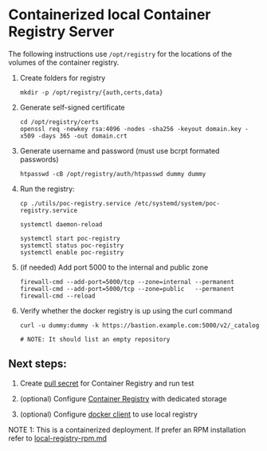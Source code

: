 # Containerized local Container Registry Server

The following instructions use `/opt/registry` for the locations of the volumes of the container registry.

1. Create folders for registry 
    ```
    mkdir -p /opt/registry/{auth,certs,data}
    ```

2. Generate self-signed certificate 
    ```
    cd /opt/registry/certs
    openssl req -newkey rsa:4096 -nodes -sha256 -keyout domain.key -x509 -days 365 -out domain.crt
    ```

3. Generate username and password (must use bcrpt formated passwords) 
    ```
    htpasswd -cB /opt/registry/auth/htpasswd dummy dummy
    ```
4. Run the registry:
    ```
    cp ./utils/poc-registry.service /etc/systemd/system/poc-registry.service

    systemctl daemon-reload

    systemctl start poc-registry
    systemctl status poc-registry
    systemctl enable poc-registry
    ```

5. (if needed) Add port 5000 to the internal and public zone

    ```
    firewall-cmd --add-port=5000/tcp --zone=internal --permanent
    firewall-cmd --add-port=5000/tcp --zone=public   --permanent
    firewall-cmd --reload
    ```

6. Verify whether the docker registry is up using the curl command

    ```
    curl -u dummy:dummy -k https://bastion.example.com:5000/v2/_catalog

    # NOTE: It should list an empty repository
    ```

## Next steps:

1. Create [pull secret](local-registry-pull-secret.md) for Container Registry and run test

2. (optional) Configure [Container Registry](local-registry-dedicated-disk.md) with dedicated storage

3. (optional) Configure [docker client](local-registry-docker-client.md) to use local registry

NOTE 1: This is a containerized deployment. If prefer an RPM installation refer to [local-registry-rpm.md](local-registry-rpm.md)